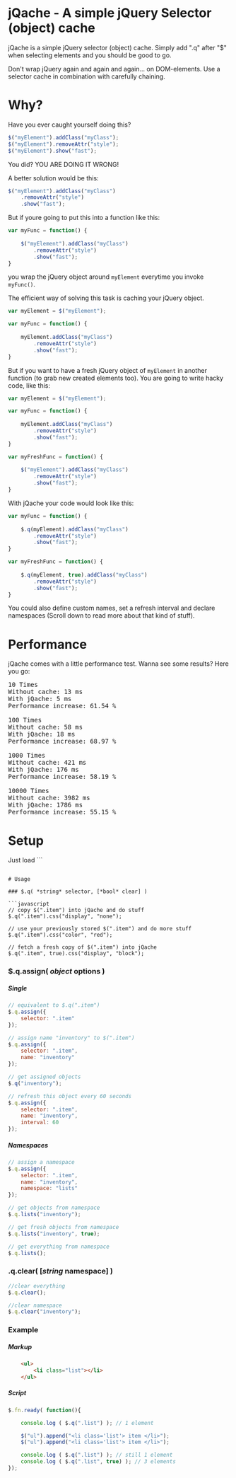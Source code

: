 jQache - A simple jQuery Selector (object) cache
===============================
jQache is a simple jQuery selector (object) cache. Simply add ".q" after "$" when selecting elements and you should be good to go.   

Don't wrap jQuery again and again and again... on DOM-elements. Use a selector cache in combination with carefully chaining.

# Why?

Have you ever caught yourself doing this?

```javascript
$("myElement").addClass("myClass");
$("myElement").removeAttr("style");
$("myElement").show("fast");
```

You did? YOU ARE DOING IT WRONG!

A better solution would be this:

```javascript
$("myElement").addClass("myClass")
    .removeAttr("style")
	.show("fast");
```

But if youre going to put this into a function like this:

```javascript
var myFunc = function() {
	
	$("myElement").addClass("myClass")
		.removeAttr("style")
		.show("fast");
}
```

you wrap the jQuery object around ```myElement``` everytime you invoke ```myFunc()```.

The efficient way of solving this task is caching your jQuery object.

```javascript
var myElement = $("myElement");

var myFunc = function() {
	
	myElement.addClass("myClass")
		.removeAttr("style")
		.show("fast");
}
```

But if you want to have a fresh jQuery object of ```myElement``` in another function (to grab new created elements too). You are going to write hacky code, like this:

```javascript
var myElement = $("myElement");

var myFunc = function() {
	
	myElement.addClass("myClass")
		.removeAttr("style")
		.show("fast");
}

var myFreshFunc = function() {
	
	$("myElement").addClass("myClass")
		.removeAttr("style")
		.show("fast");
}
```

With jQache your code would look like this:

```javascript
var myFunc = function() {
	
	$.q(myElement).addClass("myClass")
		.removeAttr("style")
		.show("fast");
}

var myFreshFunc = function() {
	
	$.q(myElement, true).addClass("myClass")
		.removeAttr("style")
		.show("fast");
}
```

You could also define custom names, set a refresh interval and declare namespaces (Scroll down to read more about that kind of stuff).

# Performance

jQache comes with a little performance test. Wanna see some results? Here you go:

<pre>
10 Times
Without cache: 13 ms
With jQache: 5 ms
Performance increase: 61.54 %

100 Times
Without cache: 58 ms
With jQache: 18 ms
Performance increase: 68.97 %

1000 Times
Without cache: 421 ms
With jQache: 176 ms
Performance increase: 58.19 %

10000 Times
Without cache: 3982 ms
With jQache: 1786 ms
Performance increase: 55.15 %
</pre>

# Setup

Just load ``` <script src="path/to/js/jqache-0.1.1.min.js"></script>
``` after jQuery.

# Usage

### $.q( *string* selector, [*bool* clear] )

```javascript
// copy $(".item") into jQache and do stuff
$.q(".item").css("display", "none");

// use your previously stored $(".item") and do more stuff
$.q(".item").css("color", "red");

// fetch a fresh copy of $(".item") into jQache
$.q(".item", true).css("display", "block");
```

### $.q.assign( *object* options )

##### Single

```javascript
// equivalent to $.q(".item")
$.q.assign({
    selector: ".item"
});

// assign name "inventory" to $(".item")
$.q.assign({
    selector: ".item",
    name: "inventory"
});

// get assigned objects
$.q("inventory");

// refresh this object every 60 seconds
$.q.assign({
    selector: ".item",
    name: "inventory",
    interval: 60
});
```

##### Namespaces
```javascript
// assign a namespace
$.q.assign({
    selector: ".item",
    name: "inventory",
    namespace: "lists"
});

// get objects from namespace
$.q.lists("inventory");

// get fresh objects from namespace
$.q.lists("inventory", true);

// get everything from namespace
$.q.lists();
```
### .q.clear( [*string* namespace] )
```javascript
//clear everything
$.q.clear();

//clear namespace
$.q.clear("inventory");
```
### Example

##### Markup
```html
    <ul>
        <li class="list"></li>
    </ul>
```
##### Script
```javascript
$.fn.ready( function(){

    console.log ( $.q(".list") ); // 1 element

    $("ul").append("<li class='list'> item </li>");
    $("ul").append("<li class='list'> item </li>");

    console.log ( $.q(".list") ); // still 1 element
    console.log ( $.q(".list", true) ); // 3 elements
});
```
